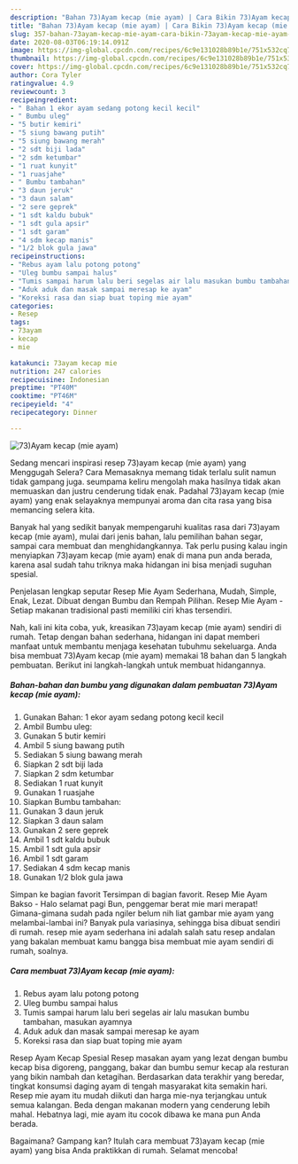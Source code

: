 ```yaml
---
description: "Bahan 73)Ayam kecap (mie ayam) | Cara Bikin 73)Ayam kecap (mie ayam) Yang Paling Enak"
title: "Bahan 73)Ayam kecap (mie ayam) | Cara Bikin 73)Ayam kecap (mie ayam) Yang Paling Enak"
slug: 357-bahan-73ayam-kecap-mie-ayam-cara-bikin-73ayam-kecap-mie-ayam-yang-paling-enak
date: 2020-08-03T06:19:14.091Z
image: https://img-global.cpcdn.com/recipes/6c9e131028b89b1e/751x532cq70/73ayam-kecap-mie-ayam-foto-resep-utama.jpg
thumbnail: https://img-global.cpcdn.com/recipes/6c9e131028b89b1e/751x532cq70/73ayam-kecap-mie-ayam-foto-resep-utama.jpg
cover: https://img-global.cpcdn.com/recipes/6c9e131028b89b1e/751x532cq70/73ayam-kecap-mie-ayam-foto-resep-utama.jpg
author: Cora Tyler
ratingvalue: 4.9
reviewcount: 3
recipeingredient:
- " Bahan 1 ekor ayam sedang potong kecil kecil"
- " Bumbu uleg"
- "5 butir kemiri"
- "5 siung bawang putih"
- "5 siung bawang merah"
- "2 sdt biji lada"
- "2 sdm ketumbar"
- "1 ruat kunyit"
- "1 ruasjahe"
- " Bumbu tambahan"
- "3 daun jeruk"
- "3 daun salam"
- "2 sere geprek"
- "1 sdt kaldu bubuk"
- "1 sdt gula apsir"
- "1 sdt garam"
- "4 sdm kecap manis"
- "1/2 blok gula jawa"
recipeinstructions:
- "Rebus ayam lalu potong potong"
- "Uleg bumbu sampai halus"
- "Tumis sampai harum lalu beri segelas air lalu masukan bumbu tambahan, masukan ayamnya"
- "Aduk aduk dan masak sampai meresap ke ayam"
- "Koreksi rasa dan siap buat toping mie ayam"
categories:
- Resep
tags:
- 73ayam
- kecap
- mie

katakunci: 73ayam kecap mie 
nutrition: 247 calories
recipecuisine: Indonesian
preptime: "PT40M"
cooktime: "PT46M"
recipeyield: "4"
recipecategory: Dinner

---
```



![73)Ayam kecap (mie ayam)](https://img-global.cpcdn.com/recipes/6c9e131028b89b1e/751x532cq70/73ayam-kecap-mie-ayam-foto-resep-utama.jpg)

Sedang mencari inspirasi resep 73)ayam kecap (mie ayam) yang Menggugah Selera? Cara Memasaknya memang tidak terlalu sulit namun tidak gampang juga. seumpama keliru mengolah maka hasilnya tidak akan memuaskan dan justru cenderung tidak enak. Padahal 73)ayam kecap (mie ayam) yang enak selayaknya mempunyai aroma dan cita rasa yang bisa memancing selera kita.

Banyak hal yang sedikit banyak mempengaruhi kualitas rasa dari 73)ayam kecap (mie ayam), mulai dari jenis bahan, lalu pemilihan bahan segar, sampai cara membuat dan menghidangkannya. Tak perlu pusing kalau ingin menyiapkan 73)ayam kecap (mie ayam) enak di mana pun anda berada, karena asal sudah tahu triknya maka hidangan ini bisa menjadi suguhan spesial.

Penjelasan lengkap seputar Resep Mie Ayam Sederhana, Mudah, Simple, Enak, Lezat. Dibuat dengan Bumbu dan Rempah Pilihan. Resep Mie Ayam - Setiap makanan tradisional pasti memiliki ciri khas tersendiri.


Nah, kali ini kita coba, yuk, kreasikan 73)ayam kecap (mie ayam) sendiri di rumah. Tetap dengan bahan sederhana, hidangan ini dapat memberi manfaat untuk membantu menjaga kesehatan tubuhmu sekeluarga. Anda bisa membuat 73)Ayam kecap (mie ayam) memakai 18 bahan dan 5 langkah pembuatan. Berikut ini langkah-langkah untuk membuat hidangannya.

<!--inarticleads1-->

##### Bahan-bahan dan bumbu yang digunakan dalam pembuatan 73)Ayam kecap (mie ayam):

1. Gunakan  Bahan: 1 ekor ayam sedang potong kecil kecil
1. Ambil  Bumbu uleg:
1. Gunakan 5 butir kemiri
1. Ambil 5 siung bawang putih
1. Sediakan 5 siung bawang merah
1. Siapkan 2 sdt biji lada
1. Siapkan 2 sdm ketumbar
1. Sediakan 1 ruat kunyit
1. Gunakan 1 ruasjahe
1. Siapkan  Bumbu tambahan:
1. Gunakan 3 daun jeruk
1. Siapkan 3 daun salam
1. Gunakan 2 sere geprek
1. Ambil 1 sdt kaldu bubuk
1. Ambil 1 sdt gula apsir
1. Ambil 1 sdt garam
1. Sediakan 4 sdm kecap manis
1. Gunakan 1/2 blok gula jawa


Simpan ke bagian favorit Tersimpan di bagian favorit. Resep Mie Ayam Bakso - Halo selamat pagi Bun, penggemar berat mie mari merapat! Gimana-gimana sudah pada ngiler belum nih liat gambar mie ayam yang melambai-lambai ini? Banyak pula variasinya, sehingga bisa dibuat sendiri di rumah. resep mie ayam sederhana ini adalah salah satu resep andalan yang bakalan membuat kamu bangga bisa membuat mie ayam sendiri di rumah, soalnya. 

<!--inarticleads2-->

##### Cara membuat 73)Ayam kecap (mie ayam):

1. Rebus ayam lalu potong potong
1. Uleg bumbu sampai halus
1. Tumis sampai harum lalu beri segelas air lalu masukan bumbu tambahan, masukan ayamnya
1. Aduk aduk dan masak sampai meresap ke ayam
1. Koreksi rasa dan siap buat toping mie ayam


Resep Ayam Kecap Spesial Resep masakan ayam yang lezat dengan bumbu kecap bisa digoreng, panggang, bakar dan bumbu semur kecap ala resturan yang bikin nambah dan ketagihan. Berdasarkan data terakhir yang beredar, tingkat konsumsi daging ayam di tengah masyarakat kita semakin hari. Resep mie ayam itu mudah diikuti dan harga mie-nya terjangkau untuk semua kalangan. Beda dengan makanan modern yang cenderung lebih mahal. Hebatnya lagi, mie ayam itu cocok dibawa ke mana pun Anda berada. 

Bagaimana? Gampang kan? Itulah cara membuat 73)ayam kecap (mie ayam) yang bisa Anda praktikkan di rumah. Selamat mencoba!
